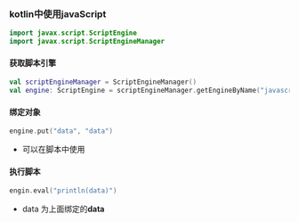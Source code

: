 ### kotlin中使用javaScript

```kotlin
import javax.script.ScriptEngine
import javax.script.ScriptEngineManager
```

#### 获取脚本引擎 

```kotlin
val scriptEngineManager = ScriptEngineManager()
val engine: ScriptEngine = scriptEngineManager.getEngineByName("javascript")
```

#### 绑定对象

```kotlin
engine.put("data", "data")
```

- 可以在脚本中使用

#### 执行脚本

```kotlin
engin.eval("println(data)")
```

- data 为上面绑定的**data**